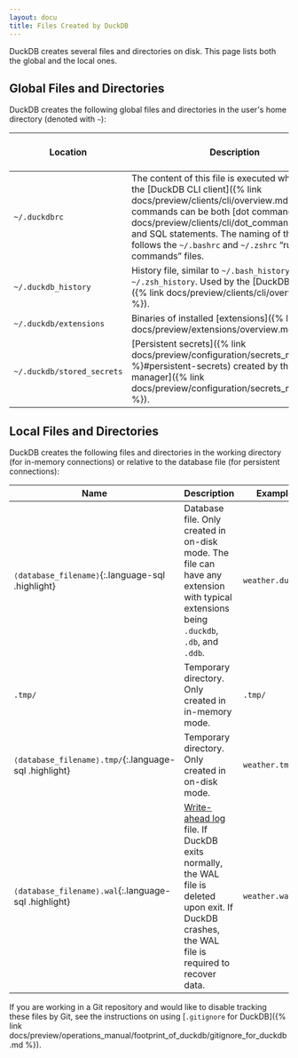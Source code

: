 ```yaml
---
layout: docu
title: Files Created by DuckDB
---
```


DuckDB creates several files and directories on disk. This page lists both the global and the local ones.

## Global Files and Directories

DuckDB creates the following global files and directories in the user's home directory (denoted with `~`):

| Location | Description | Shared between versions | Shared between clients |
|-------|-------------------|--|--|
| `~/.duckdbrc` | The content of this file is executed when starting the [DuckDB CLI client]({% link docs/preview/clients/cli/overview.md %}). The commands can be both [dot command]({% link docs/preview/clients/cli/dot_commands.md %}) and SQL statements. The naming of this file follows the `~/.bashrc` and `~/.zshrc` “run commands” files. | Yes | Only used by CLI |
| `~/.duckdb_history` | History file, similar to `~/.bash_history` and `~/.zsh_history`. Used by the [DuckDB CLI client]({% link docs/preview/clients/cli/overview.md %}). | Yes | Only used by CLI |
| `~/.duckdb/extensions` | Binaries of installed [extensions]({% link docs/preview/extensions/overview.md %}). | No | Yes |
| `~/.duckdb/stored_secrets` | [Persistent secrets]({% link docs/preview/configuration/secrets_manager.md %}#persistent-secrets) created by the [Secrets manager]({% link docs/preview/configuration/secrets_manager.md %}). | Yes | Yes |

## Local Files and Directories

DuckDB creates the following files and directories in the working directory (for in-memory connections) or relative to the database file (for persistent connections):

| Name | Description | Example |
|-------|-------------------|---|
| `⟨database_filename⟩`{:.language-sql .highlight} | Database file. Only created in on-disk mode. The file can have any extension with typical extensions being `.duckdb`, `.db`, and `.ddb`. | `weather.duckdb` |
| `.tmp/` | Temporary directory. Only created in in-memory mode. | `.tmp/` |
| `⟨database_filename⟩.tmp/`{:.language-sql .highlight} | Temporary directory. Only created in on-disk mode. | `weather.tmp/` |
| `⟨database_filename⟩.wal`{:.language-sql .highlight} | [Write-ahead log](https://en.wikipedia.org/wiki/Write-ahead_logging) file. If DuckDB exits normally, the WAL file is deleted upon exit. If DuckDB crashes, the WAL file is required to recover data. | `weather.wal` |

If you are working in a Git repository and would like to disable tracking these files by Git,
see the instructions on using [`.gitignore` for DuckDB]({% link docs/preview/operations_manual/footprint_of_duckdb/gitignore_for_duckdb.md %}).
